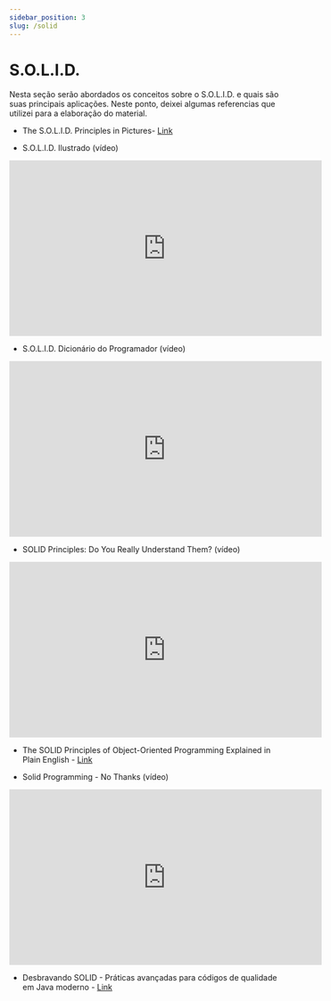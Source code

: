 ```yaml
---
sidebar_position: 3
slug: /solid
---
```


# S.O.L.I.D.

Nesta seção serão abordados os conceitos sobre o S.O.L.I.D. e quais são suas principais aplicações. Neste ponto, deixei algumas referencias que utilizei para a elaboração do material.

- The S.O.L.I.D. Principles in Pictures- [Link](https://medium.com/backticks-tildes/the-s-o-l-i-d-principles-in-pictures-b34ce2f1e898)


- S.O.L.I.D. Ilustrado (vídeo)

<iframe width="560" height="315" src="https://www.youtube.com/embed/6SfrO3D4dHM?si=A571ZQ20hldLRU9n" title="YouTube video player" frameborder="0" allow="accelerometer; autoplay; clipboard-write; encrypted-media; gyroscope; picture-in-picture; web-share" referrerpolicy="strict-origin-when-cross-origin" allowfullscreen style={{ 
    display: 'block',
    marginLeft: 'auto',
    maxHeight: '60vh',
    marginRight: 'auto'
  }}></iframe>
<br/>

- S.O.L.I.D. Dicionário do Programador (vídeo)

<iframe width="560" height="315" src="https://www.youtube.com/embed/mkx0CdWiPRA?si=nmDBH5xRhlo885TD" title="YouTube video player" frameborder="0" allow="accelerometer; autoplay; clipboard-write; encrypted-media; gyroscope; picture-in-picture; web-share" referrerpolicy="strict-origin-when-cross-origin" allowfullscreen style={{ 
    display: 'block',
    marginLeft: 'auto',
    maxHeight: '60vh',
    marginRight: 'auto'
  }}></iframe>
<br/>

- SOLID Principles: Do You Really Understand Them? (vídeo)

<iframe width="560" height="315" src="https://www.youtube.com/embed/kF7rQmSRlq0?si=bZYhin6mvdLFmM22" title="YouTube video player" frameborder="0" allow="accelerometer; autoplay; clipboard-write; encrypted-media; gyroscope; picture-in-picture; web-share" referrerpolicy="strict-origin-when-cross-origin" allowfullscreen style={{ 
    display: 'block',
    marginLeft: 'auto',
    maxHeight: '60vh',
    marginRight: 'auto'
  }}></iframe>
<br/>

- The SOLID Principles of Object-Oriented Programming Explained in Plain English - [Link](https://www.freecodecamp.org/news/solid-principles-explained-in-plain-english/)

- Solid Programming - No Thanks (vídeo)

<iframe width="560" height="315" src="https://www.youtube.com/embed/TT_RLWmIsbY?si=KCPfe5OFvTZ71eeX" title="YouTube video player" frameborder="0" allow="accelerometer; autoplay; clipboard-write; encrypted-media; gyroscope; picture-in-picture; web-share" referrerpolicy="strict-origin-when-cross-origin" allowfullscreen style={{ 
    display: 'block',
    marginLeft: 'auto',
    maxHeight: '60vh',
    marginRight: 'auto'
  }}></iframe>

- Desbravando SOLID - Práticas avançadas para códigos de qualidade em Java moderno - [Link](https://www.casadocodigo.com.br/products/livro-desbravando-solid?_pos=12&_sid=1b17acec8&_ss=r)